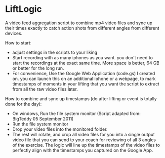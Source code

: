 # LiftLogic
A video feed aggregation script to combine mp4 video files and sync up their times exactly to catch action shots from different angles from different devices.


How to start:
- adjust settings in the scripts to your liking
- Start recording with as many iphones as you want. you don't need to start the recordings at the exact same time. More space is better, 64 GB or better for the long run.
- For convenience, Use the Google Web Application (code.gs) I created on. you can launch this on an additional iphone or a webpage, to mark timestamps of moments in your lifting that you want the script to extract from all the raw video files later.

How to combine and sync up timestamps (do after lifting or event is totally done for the day):
- On windows, Run the file system monitor (Script adapted from: BigTeddy 05 September 2011)
- Run the file system monitor
- Drop your video files into the monitored folder. 
- The rest will rotate, and crop all video files for you into a single output video file that you can send to your coach for reviewing of all 3 angles of the exercise. The logic will line up the timestamps of the video files to perfectly align with the timestamps you captured on the Google App.
